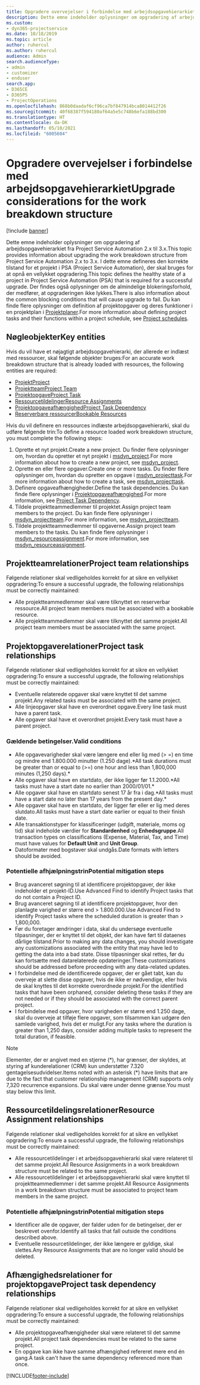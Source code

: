 ```yaml
---
title: Opgradere overvejelser i forbindelse med arbejdsopgavehierarkiet
description: Dette emne indeholder oplysninger om opgradering af arbejdsopgavehierarkiet fra Project Service Automation 2.x til 3.x.
ms.custom:
- dyn365-projectservice
ms.date: 10/18/2019
ms.topic: article
author: ruhercul
ms.author: ruhercul
audience: Admin
search.audienceType:
- admin
- customizer
- enduser
search.app:
- D365CE
- D365PS
- ProjectOperations
ms.openlocfilehash: 868b0daadaf6cf96ca7bf847914bca8014412f26
ms.sourcegitcommit: 40f68387f594180af64a5e5c748b6efa188bd300
ms.translationtype: HT
ms.contentlocale: da-DK
ms.lasthandoff: 05/10/2021
ms.locfileid: "6005604"
---
```

# <a name="upgrade-considerations-for-the-work-breakdown-structure"></a><span data-ttu-id="29d6c-103">Opgradere overvejelser i forbindelse med arbejdsopgavehierarkiet</span><span class="sxs-lookup"><span data-stu-id="29d6c-103">Upgrade considerations for the work breakdown structure</span></span>

[!include [banner](../includes/psa-now-project-operations.md)]

<span data-ttu-id="29d6c-104">Dette emne indeholder oplysninger om opgradering af arbejdsopgavehierarkiet fra Project Service Automation 2.x til 3.x.</span><span class="sxs-lookup"><span data-stu-id="29d6c-104">This topic provides information about upgrading the work breakdown structure from Project Service Automation 2.x to 3.x.</span></span> <span data-ttu-id="29d6c-105">I dette emne defineres den korrekte tilstand for et projekt i PSA (Project Service Automation), der skal bruges for at opnå en vellykket opgradering.</span><span class="sxs-lookup"><span data-stu-id="29d6c-105">This topic defines the healthy state of a project in Project Service Automation (PSA) that is required for a successful upgrade.</span></span> <span data-ttu-id="29d6c-106">Der findes også oplysninger om de almindelige blokeringsforhold, der medfører, at opgraderingen ikke lykkes.</span><span class="sxs-lookup"><span data-stu-id="29d6c-106">There is also information about the common blocking conditions that will cause upgrade to fail.</span></span> <span data-ttu-id="29d6c-107">Du kan finde flere oplysninger om definition af projektopgaver og deres funktioner i en projektplan i [Projektplaner](project-creating.md).</span><span class="sxs-lookup"><span data-stu-id="29d6c-107">For more information about defining project tasks and their functions within a project schedule, see [Project schedules](project-creating.md).</span></span>

## <a name="key-entities"></a><span data-ttu-id="29d6c-108">Nøgleobjekter</span><span class="sxs-lookup"><span data-stu-id="29d6c-108">Key entities</span></span>
<span data-ttu-id="29d6c-109">Hvis du vil have et nøjagtigt arbejdsopgavehierarki, der allerede er indlæst med ressourcer, skal følgende objekter bruges:</span><span class="sxs-lookup"><span data-stu-id="29d6c-109">For an accurate work breakdown structure that is already loaded with resources, the following entities are required:</span></span>

- [<span data-ttu-id="29d6c-110">Projekt</span><span class="sxs-lookup"><span data-stu-id="29d6c-110">Project</span></span>](/dynamics365/customerengagement/on-premises/developer/entities/msdyn_project)
- [<span data-ttu-id="29d6c-111">Projektteam</span><span class="sxs-lookup"><span data-stu-id="29d6c-111">Project Team</span></span>](/dynamics365/customerengagement/on-premises/developer/entities/msdyn_projectteam)
- [<span data-ttu-id="29d6c-112">Projektopgave</span><span class="sxs-lookup"><span data-stu-id="29d6c-112">Project Task</span></span>](/dynamics365/customerengagement/on-premises/developer/entities/msdyn_projecttask)
- [<span data-ttu-id="29d6c-113">Ressourcetildelinger</span><span class="sxs-lookup"><span data-stu-id="29d6c-113">Resource Assignments</span></span>](/dynamics365/customerengagement/on-premises/developer/entities/msdyn_resourceassignment)
- [<span data-ttu-id="29d6c-114">Projektopgaveafhængighed</span><span class="sxs-lookup"><span data-stu-id="29d6c-114">Project Task Dependency</span></span>](/dynamics365/customerengagement/on-premises/developer/entities/msdyn_projecttaskdependency)
- [<span data-ttu-id="29d6c-115">Reserverbare ressourcer</span><span class="sxs-lookup"><span data-stu-id="29d6c-115">Bookable Resources</span></span>](/dynamics365/customerengagement/on-premises/developer/entities/bookableresource)

<span data-ttu-id="29d6c-116">Hvis du vil definere en ressources indlæste arbejdsopgavehierarki, skal du udføre følgende trin:</span><span class="sxs-lookup"><span data-stu-id="29d6c-116">To define a resource loaded work breakdown structure, you must complete the following steps:</span></span>

1. <span data-ttu-id="29d6c-117">Oprette et nyt projekt.</span><span class="sxs-lookup"><span data-stu-id="29d6c-117">Create a new project.</span></span> <span data-ttu-id="29d6c-118">Du finder flere oplysninger om, hvordan du opretter et nyt projekt i [msdyn_project](/dynamics365/customerengagement/on-premises/developer/entities/msdyn_project).</span><span class="sxs-lookup"><span data-stu-id="29d6c-118">For more information about how to create a new project, see [msdyn_project](/dynamics365/customerengagement/on-premises/developer/entities/msdyn_project).</span></span>
2. <span data-ttu-id="29d6c-119">Oprette en eller flere opgaver.</span><span class="sxs-lookup"><span data-stu-id="29d6c-119">Create one or more tasks.</span></span> <span data-ttu-id="29d6c-120">Du finder flere oplysninger om, hvordan du opretter en opgave i [msdyn_projecttask](/dynamics365/customerengagement/on-premises/developer/entities/msdyn_projecttask).</span><span class="sxs-lookup"><span data-stu-id="29d6c-120">For more information about how to create a task, see [msdyn_projecttask](/dynamics365/customerengagement/on-premises/developer/entities/msdyn_projecttask).</span></span>
3. <span data-ttu-id="29d6c-121">Definere opgaveafhængigheder.</span><span class="sxs-lookup"><span data-stu-id="29d6c-121">Define the task dependencies.</span></span> <span data-ttu-id="29d6c-122">Du kan finde flere oplysninger i [Projektopgaveafhængighed](/dynamics365/customerengagement/on-premises/developer/entities/msdyn_projecttaskdependency).</span><span class="sxs-lookup"><span data-stu-id="29d6c-122">For more information, see [Project Task Dependency](/dynamics365/customerengagement/on-premises/developer/entities/msdyn_projecttaskdependency).</span></span>
4. <span data-ttu-id="29d6c-123">Tildele projektteammedlemmer til projektet.</span><span class="sxs-lookup"><span data-stu-id="29d6c-123">Assign project team members to the project.</span></span> <span data-ttu-id="29d6c-124">Du kan finde flere oplysninger i [msdyn_projectteam](/dynamics365/customerengagement/on-premises/developer/entities/msdyn_projectteam).</span><span class="sxs-lookup"><span data-stu-id="29d6c-124">For more information, see [msdyn_projectteam](/dynamics365/customerengagement/on-premises/developer/entities/msdyn_projectteam).</span></span>
5. <span data-ttu-id="29d6c-125">Tildele projektteammedlemmer til opgaverne.</span><span class="sxs-lookup"><span data-stu-id="29d6c-125">Assign project team members to the tasks.</span></span> <span data-ttu-id="29d6c-126">Du kan finde flere oplysninger i [msdyn_resourceassignment](/dynamics365/customerengagement/on-premises/developer/entities/msdyn_resourceassignment).</span><span class="sxs-lookup"><span data-stu-id="29d6c-126">For more information, see [msdyn_resourceassignment](/dynamics365/customerengagement/on-premises/developer/entities/msdyn_resourceassignment).</span></span>

## <a name="project-team-relationships"></a><span data-ttu-id="29d6c-127">Projektteamrelationer</span><span class="sxs-lookup"><span data-stu-id="29d6c-127">Project team relationships</span></span>

<span data-ttu-id="29d6c-128">Følgende relationer skal vedligeholdes korrekt for at sikre en vellykket opgradering:</span><span class="sxs-lookup"><span data-stu-id="29d6c-128">To ensure a successful upgrade, the following relationships must be correctly maintained:</span></span>
- <span data-ttu-id="29d6c-129">Alle projektteammedlemmer skal være tilknyttet en reserverbar ressource.</span><span class="sxs-lookup"><span data-stu-id="29d6c-129">All project team members must be associated with a bookable resource.</span></span>
- <span data-ttu-id="29d6c-130">Alle projektteammedlemmer skal være tilknyttet det samme projekt.</span><span class="sxs-lookup"><span data-stu-id="29d6c-130">All project team members must be associated with the same project.</span></span> 

## <a name="project-task-relationships"></a><span data-ttu-id="29d6c-131">Projektopgaverelationer</span><span class="sxs-lookup"><span data-stu-id="29d6c-131">Project task relationships</span></span>
<span data-ttu-id="29d6c-132">Følgende relationer skal vedligeholdes korrekt for at sikre en vellykket opgradering:</span><span class="sxs-lookup"><span data-stu-id="29d6c-132">To ensure a successful upgrade, the following relationships must be correctly maintained:</span></span>

- <span data-ttu-id="29d6c-133">Eventuelle relaterede opgaver skal være knyttet til det samme projekt.</span><span class="sxs-lookup"><span data-stu-id="29d6c-133">Any related tasks must be associated with the same project.</span></span>
- <span data-ttu-id="29d6c-134">Alle linjeopgaver skal have en overordnet opgave.</span><span class="sxs-lookup"><span data-stu-id="29d6c-134">Every line task must have a parent task.</span></span>
- <span data-ttu-id="29d6c-135">Alle opgaver skal have et overordnet projekt.</span><span class="sxs-lookup"><span data-stu-id="29d6c-135">Every task must have a parent project.</span></span>

### <a name="valid-conditions"></a><span data-ttu-id="29d6c-136">Gældende betingelser.</span><span class="sxs-lookup"><span data-stu-id="29d6c-136">Valid conditions</span></span>

- <span data-ttu-id="29d6c-137">Alle opgavevarigheder skal være længere end eller lig med (> =) en time og mindre end 1.800.000 minutter (1.250 dage).\*</span><span class="sxs-lookup"><span data-stu-id="29d6c-137">All task durations must be greater than or equal to (>=) one hour and less than 1,800,000 minutes (1,250 days).\*</span></span>
- <span data-ttu-id="29d6c-138">Alle opgaver skal have en startdato, der ikke ligger før 1.1.2000.\*</span><span class="sxs-lookup"><span data-stu-id="29d6c-138">All tasks must have a start date no earlier than 2000/01/01.\*</span></span>
- <span data-ttu-id="29d6c-139">Alle opgaver skal have en startdato senest 17 år fra i dag.\*</span><span class="sxs-lookup"><span data-stu-id="29d6c-139">All tasks must have a start date no later than 17 years from the present day.\*</span></span>
- <span data-ttu-id="29d6c-140">Alle opgaver skal have en startdato, der ligger før eller er lig med deres slutdato.</span><span class="sxs-lookup"><span data-stu-id="29d6c-140">All tasks must have a start date earlier or equal to their finish date.</span></span>
- <span data-ttu-id="29d6c-141">Alle transaktionstyper for klassificeringer (udgift, materiale, moms og tid) skal indeholde værdier for **Standardenhed** og **Enhedsgruppe**.</span><span class="sxs-lookup"><span data-stu-id="29d6c-141">All transaction types on classifications (Expense, Material, Tax, and Time) must have values for **Default Unit** and **Unit Group**.</span></span>
- <span data-ttu-id="29d6c-142">Datoformater med bogstaver skal undgås.</span><span class="sxs-lookup"><span data-stu-id="29d6c-142">Date formats with letters should be avoided.</span></span>

### <a name="potential-mitigation-steps"></a><span data-ttu-id="29d6c-143">Potentielle afhjælpningstrin</span><span class="sxs-lookup"><span data-stu-id="29d6c-143">Potential mitigation steps</span></span>
- <span data-ttu-id="29d6c-144">Brug avanceret søgning til at identificere projektopgaver, der ikke indeholder et projekt-ID.</span><span class="sxs-lookup"><span data-stu-id="29d6c-144">Use Advanced Find to identify Project tasks that do not contain a Project ID.</span></span>
- <span data-ttu-id="29d6c-145">Brug avanceret søgning til at identificere projektopgaver, hvor den planlagte varighed er større end > 1.800.000.</span><span class="sxs-lookup"><span data-stu-id="29d6c-145">Use Advanced Find to identify Project tasks where the scheduled duration is greater than > 1,800,000.</span></span>
- <span data-ttu-id="29d6c-146">Før du foretager ændringer i data, skal du undersøge eventuelle tilpasninger, der er knyttet til det objekt, der kan have ført til dataenes dårlige tilstand.</span><span class="sxs-lookup"><span data-stu-id="29d6c-146">Prior to making any data changes, you should investigate any customizations associated with the entity that may have led to getting the data into a bad state.</span></span> <span data-ttu-id="29d6c-147">Disse tilpasninger skal rettes, før du kan fortsætte med datarelaterede opdateringer.</span><span class="sxs-lookup"><span data-stu-id="29d6c-147">These customizations should be addressed before proceeding with any data-related updates.</span></span>
- <span data-ttu-id="29d6c-148">I forbindelse med de identificerede opgaver, der er gået tabt, kan du overveje at slette disse opgaver, hvis de ikke er nødvendige, eller hvis de skal knyttes til det korrekte overordnede projekt.</span><span class="sxs-lookup"><span data-stu-id="29d6c-148">For the identified tasks that have been orphaned, consider deleting these tasks if they are not needed or if they should be associated with the correct parent project.</span></span>
- <span data-ttu-id="29d6c-149">I forbindelse med opgaver, hvor varigheden er større end 1.250 dage, skal du overveje at tilføje flere opgaver, som tilsammen kan udgøre den samlede varighed, hvis det er muligt.</span><span class="sxs-lookup"><span data-stu-id="29d6c-149">For any tasks where the duration is greater than 1,250 days, consider adding multiple tasks to represent the total duration, if feasible.</span></span>

> [!NOTE]
> <span data-ttu-id="29d6c-150">Elementer, der er angivet med en stjerne (\*), har grænser, der skyldes, at styring af kunderelationer (CRM) kun understøtter 7.320 gentagelsesudvidelser.</span><span class="sxs-lookup"><span data-stu-id="29d6c-150">Items noted with an asterisk (\*) have limits that are due to the fact that customer relationship management (CRM) supports only 7,320 recurrence expansions.</span></span> <span data-ttu-id="29d6c-151">Du skal være under denne grænse.</span><span class="sxs-lookup"><span data-stu-id="29d6c-151">You must stay below this limit.</span></span>

## <a name="resource-assignment-relationships"></a><span data-ttu-id="29d6c-152">Ressourcetildelingsrelationer</span><span class="sxs-lookup"><span data-stu-id="29d6c-152">Resource Assignment relationships</span></span>
<span data-ttu-id="29d6c-153">Følgende relationer skal vedligeholdes korrekt for at sikre en vellykket opgradering:</span><span class="sxs-lookup"><span data-stu-id="29d6c-153">To ensure a successful upgrade, the following relationships must be correctly maintained:</span></span>

- <span data-ttu-id="29d6c-154">Alle ressourcetildelinger i et arbejdsopgavehierarki skal være relateret til det samme projekt.</span><span class="sxs-lookup"><span data-stu-id="29d6c-154">All Resource Assignments in a work breakdown structure must be related to the same project.</span></span>
- <span data-ttu-id="29d6c-155">Alle ressourcetildelinger i et arbejdsopgavehierarki skal være knyttet til projektteammedlemmer i det samme projekt.</span><span class="sxs-lookup"><span data-stu-id="29d6c-155">All Resource Assignments in a work breakdown structure must be associated to project team members in the same project.</span></span>

### <a name="potential-mitigation-steps"></a><span data-ttu-id="29d6c-156">Potentielle afhjælpningstrin</span><span class="sxs-lookup"><span data-stu-id="29d6c-156">Potential mitigation steps</span></span>
- <span data-ttu-id="29d6c-157">Identificer alle de opgaver, der falder uden for de betingelser, der er beskrevet ovenfor.</span><span class="sxs-lookup"><span data-stu-id="29d6c-157">Identify all tasks that fall outside the conditions described above.</span></span>  
- <span data-ttu-id="29d6c-158">Eventuelle ressourcetildelinger, der ikke længere er gyldige, skal slettes.</span><span class="sxs-lookup"><span data-stu-id="29d6c-158">Any Resource Assignments that are no longer valid should be deleted.</span></span>

## <a name="project-task-dependency-relationships"></a><span data-ttu-id="29d6c-159">Afhængighedsrelationer for projektopgave</span><span class="sxs-lookup"><span data-stu-id="29d6c-159">Project task dependency relationships</span></span>
<span data-ttu-id="29d6c-160">Følgende relationer skal vedligeholdes korrekt for at sikre en vellykket opgradering:</span><span class="sxs-lookup"><span data-stu-id="29d6c-160">To ensure a successful upgrade, the following relationships must be correctly maintained:</span></span>

- <span data-ttu-id="29d6c-161">Alle projektopgaveafhængigheder skal være relateret til det samme projekt.</span><span class="sxs-lookup"><span data-stu-id="29d6c-161">All project task dependencies must be related to the same project.</span></span>
- <span data-ttu-id="29d6c-162">En opgave kan ikke have samme afhængighed refereret mere end én gang.</span><span class="sxs-lookup"><span data-stu-id="29d6c-162">A task can't have the same dependency referenced more than once.</span></span>


[!INCLUDE[footer-include](../includes/footer-banner.md)]